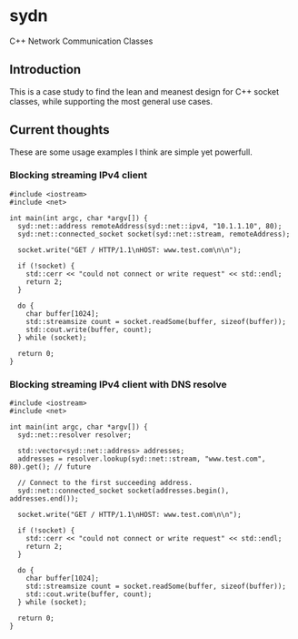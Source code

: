 # sydn
C++ Network Communication Classes


## Introduction

This is a case study to find the lean and meanest design for C++ socket classes, while supporting
the most general use cases.

## Current thoughts

These are some usage examples I think are simple yet powerfull.

### Blocking streaming IPv4 client

``` 
#include <iostream>
#include <net>

int main(int argc, char *argv[]) {
  syd::net::address remoteAddress(syd::net::ipv4, "10.1.1.10", 80);
  syd::net::connected_socket socket(syd::net::stream, remoteAddress);
  
  socket.write("GET / HTTP/1.1\nHOST: www.test.com\n\n");

  if (!socket) {
    std::cerr << "could not connect or write request" << std::endl;
    return 2;
  }

  do {
    char buffer[1024];
    std::streamsize count = socket.readSome(buffer, sizeof(buffer));
    std::cout.write(buffer, count);
  } while (socket);

  return 0;
}

```

### Blocking streaming IPv4 client with DNS resolve

```
#include <iostream>
#include <net>

int main(int argc, char *argv[]) {
  syd::net::resolver resolver;
  
  std::vector<syd::net::address> addresses;
  addresses = resolver.lookup(syd::net::stream, "www.test.com", 80).get(); // future

  // Connect to the first succeeding address.
  syd::net::connected_socket socket(addresses.begin(), addresses.end());
  
  socket.write("GET / HTTP/1.1\nHOST: www.test.com\n\n");

  if (!socket) {
    std::cerr << "could not connect or write request" << std::endl;
    return 2;
  }

  do {
    char buffer[1024];
    std::streamsize count = socket.readSome(buffer, sizeof(buffer));
    std::cout.write(buffer, count);
  } while (socket);

  return 0;
}
```
